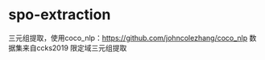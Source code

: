 # spo-extraction

三元组提取，使用coco_nlp：https://github.com/johncolezhang/coco_nlp
数据集来自ccks2019 限定域三元组提取
